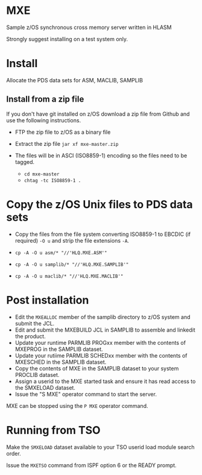 # MXE

Sample z/OS synchronous cross memory server written in HLASM

Strongly suggest installing on a test system only.

# Install

Allocate the PDS data sets for ASM, MACLIB, SAMPLIB

## Install from a zip file

If you don't have git installed on z/OS download a zip file from Github and use the following instructions. 

* FTP the zip file to z/OS as a binary file
* Extract the zip file `jar xf mxe-master.zip`
* The files will be in ASCI (ISO8859-1) encoding so the files need to be tagged.
    
    * `cd mxe-master`
    * `chtag -tc ISO8859-1 .`
    
# Copy the z/OS Unix files to PDS data sets
    
* Copy the files from the file system converting ISO8859-1 to EBCDIC (if required) `-O u` and strip the file extensions `-A`.

* `cp -A -O u asm/* "//'HLQ.MXE.ASM'"`
* `cp -A -O u samplib/* "//'HLQ.MXE.SAMPLIB'"`
* `cp -A -O u maclib/* "//'HLQ.MXE.MACLIB'"`

# Post installation

* Edit the `MXEALLOC` member of the samplib directory to z/OS system and submit the JCL.
* Edit and submit the MXEBUILD JCL in SAMPLIB to assemble and linkedit the product.
* Update your runtime PARMLIB PROGxx member with the contents of MXEPROG in the SAMPLIB dataset.
* Update your rutiime PARMLIB SCHEDxx member with the contents of MXESCHED in the SAMPLIB dataset.
* Copy the contents of MXE in the SAMPLIB dataset to your system PROCLIB dataset.
* Assign a userid to the MXE started task and ensure it has read access to the SMXELOAD dataset.
* Issue the "S MXE" operator command to start the server.

MXE can be stopped using the `P MXE` operator command.

# Running from TSO  

Make the `SMXELOAD` dataset available to your TSO userid load module search order.

Issue the `MXETSO` command from ISPF option 6 or the READY prompt.
